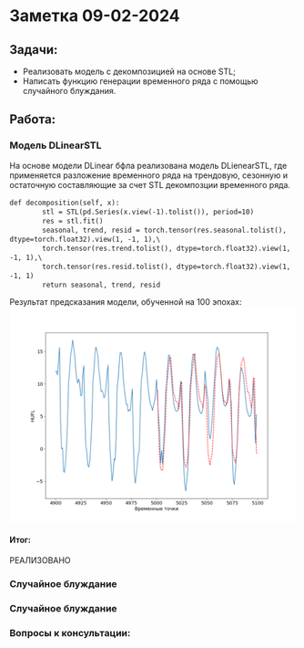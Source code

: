 # Заметка 09-02-2024

## Задачи:
- Реализовать модель с декомпозицией на основе STL;
- Написать функцию генерации временного ряда с помощью случайного блуждания.

## Работа:

### Модель DLinearSTL
На основе модели DLinear бфла реализована модель DLienearSTL, где применяется разложение временного ряда на трендовую, сезонную и остаточную составляющие за счет STL декомпозции временного ряда.
```
def decomposition(self, x):
        stl = STL(pd.Series(x.view(-1).tolist()), period=10)
        res = stl.fit()
        seasonal, trend, resid = torch.tensor(res.seasonal.tolist(), dtype=torch.float32).view(1, -1, 1),\
        torch.tensor(res.trend.tolist(), dtype=torch.float32).view(1, -1, 1),\
        torch.tensor(res.resid.tolist(), dtype=torch.float32).view(1, -1, 1)
        return seasonal, trend, resid
```
Результат предсказания модели, обученной на 100 эпохах:
![STL-model result](../STL/STL_test1.png)

#### Итог:
РЕАЛИЗОВАНО

### Случайное блуждание


### Случайное блуждание

### Вопросы к консультации:
